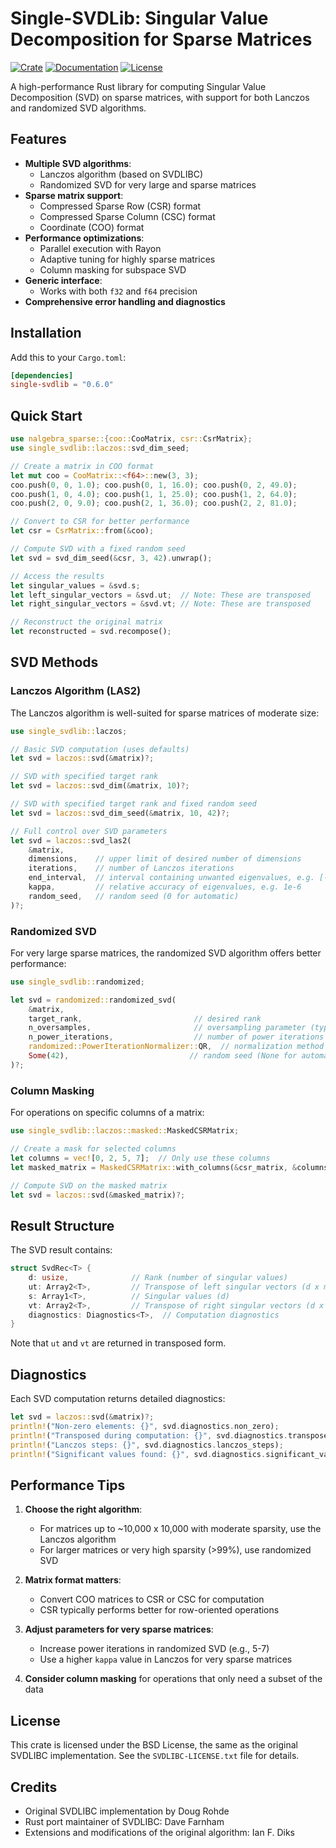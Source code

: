 # Single-SVDLib: Singular Value Decomposition for Sparse Matrices

[![Crate](https://img.shields.io/crates/v/single-svdlib.svg)](https://crates.io/crates/single-svdlib)
[![Documentation](https://docs.rs/single-svdlib/badge.svg)](https://docs.rs/single-svdlib)
[![License](https://img.shields.io/crates/l/single-svdlib.svg)](LICENSE)

A high-performance Rust library for computing Singular Value Decomposition (SVD) on sparse matrices, with support for both Lanczos and randomized SVD algorithms.

## Features

- **Multiple SVD algorithms**:
    - Lanczos algorithm (based on SVDLIBC)
    - Randomized SVD for very large and sparse matrices
- **Sparse matrix support**:
    - Compressed Sparse Row (CSR) format
    - Compressed Sparse Column (CSC) format
    - Coordinate (COO) format
- **Performance optimizations**:
    - Parallel execution with Rayon
    - Adaptive tuning for highly sparse matrices
    - Column masking for subspace SVD
- **Generic interface**:
    - Works with both `f32` and `f64` precision
- **Comprehensive error handling and diagnostics**

## Installation

Add this to your `Cargo.toml`:

```toml
[dependencies]
single-svdlib = "0.6.0"
```

## Quick Start

```rust
use nalgebra_sparse::{coo::CooMatrix, csr::CsrMatrix};
use single_svdlib::laczos::svd_dim_seed;

// Create a matrix in COO format
let mut coo = CooMatrix::<f64>::new(3, 3);
coo.push(0, 0, 1.0); coo.push(0, 1, 16.0); coo.push(0, 2, 49.0);
coo.push(1, 0, 4.0); coo.push(1, 1, 25.0); coo.push(1, 2, 64.0);
coo.push(2, 0, 9.0); coo.push(2, 1, 36.0); coo.push(2, 2, 81.0);

// Convert to CSR for better performance
let csr = CsrMatrix::from(&coo);

// Compute SVD with a fixed random seed
let svd = svd_dim_seed(&csr, 3, 42).unwrap();

// Access the results
let singular_values = &svd.s;
let left_singular_vectors = &svd.ut;  // Note: These are transposed
let right_singular_vectors = &svd.vt; // Note: These are transposed

// Reconstruct the original matrix
let reconstructed = svd.recompose();
```

## SVD Methods

### Lanczos Algorithm (LAS2)

The Lanczos algorithm is well-suited for sparse matrices of moderate size:

```rust
use single_svdlib::laczos;

// Basic SVD computation (uses defaults)
let svd = laczos::svd(&matrix)?;

// SVD with specified target rank
let svd = laczos::svd_dim(&matrix, 10)?;

// SVD with specified target rank and fixed random seed
let svd = laczos::svd_dim_seed(&matrix, 10, 42)?;

// Full control over SVD parameters
let svd = laczos::svd_las2(
    &matrix,
    dimensions,    // upper limit of desired number of dimensions
    iterations,    // number of Lanczos iterations
    end_interval,  // interval containing unwanted eigenvalues, e.g. [-1e-30, 1e-30]
    kappa,         // relative accuracy of eigenvalues, e.g. 1e-6
    random_seed,   // random seed (0 for automatic)
)?;
```

### Randomized SVD

For very large sparse matrices, the randomized SVD algorithm offers better performance:

```rust
use single_svdlib::randomized;

let svd = randomized::randomized_svd(
    &matrix,
    target_rank,                         // desired rank
    n_oversamples,                       // oversampling parameter (typically 5-10)
    n_power_iterations,                  // number of power iterations (typically 2-4)
    randomized::PowerIterationNormalizer::QR,  // normalization method
    Some(42),                           // random seed (None for automatic)
)?;
```

### Column Masking

For operations on specific columns of a matrix:

```rust
use single_svdlib::laczos::masked::MaskedCSRMatrix;

// Create a mask for selected columns
let columns = vec![0, 2, 5, 7];  // Only use these columns
let masked_matrix = MaskedCSRMatrix::with_columns(&csr_matrix, &columns);

// Compute SVD on the masked matrix
let svd = laczos::svd(&masked_matrix)?;
```

## Result Structure

The SVD result contains:

```rust
struct SvdRec<T> {
    d: usize,              // Rank (number of singular values)
    ut: Array2<T>,         // Transpose of left singular vectors (d x m)
    s: Array1<T>,          // Singular values (d)
    vt: Array2<T>,         // Transpose of right singular vectors (d x n)
    diagnostics: Diagnostics<T>,  // Computation diagnostics
}
```

Note that `ut` and `vt` are returned in transposed form.

## Diagnostics

Each SVD computation returns detailed diagnostics:

```rust
let svd = laczos::svd(&matrix)?;
println!("Non-zero elements: {}", svd.diagnostics.non_zero);
println!("Transposed during computation: {}", svd.diagnostics.transposed);
println!("Lanczos steps: {}", svd.diagnostics.lanczos_steps);
println!("Significant values found: {}", svd.diagnostics.significant_values);
```

## Performance Tips

1. **Choose the right algorithm**:
    - For matrices up to ~10,000 x 10,000 with moderate sparsity, use the Lanczos algorithm
    - For larger matrices or very high sparsity (>99%), use randomized SVD

2. **Matrix format matters**:
    - Convert COO matrices to CSR or CSC for computation
    - CSR typically performs better for row-oriented operations

3. **Adjust parameters for very sparse matrices**:
    - Increase power iterations in randomized SVD (e.g., 5-7)
    - Use a higher `kappa` value in Lanczos for very sparse matrices

4. **Consider column masking** for operations that only need a subset of the data

## License

This crate is licensed under the BSD License, the same as the original SVDLIBC implementation. See the `SVDLIBC-LICENSE.txt` file for details.

## Credits

- Original SVDLIBC implementation by Doug Rohde
- Rust port maintainer of SVDLIBC: Dave Farnham
- Extensions and modifications of the original algorithm: Ian F. Diks
